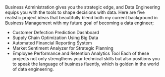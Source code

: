 Business Administration gives you the strategic edge, and Data Engineering equips you with the tools to shape decisions with data. Here are five realistic project ideas that beautifully blend both my current background in Business Management with my future goal of becoming a data engineer;
- Customer Defection Prediction Dashboard
- Supply Chain Optimization Using Big Data
- Automated Financial Reporting System
- Market Sentiment Analyzer for Strategic Planning
- Employee Performance and Retention Analytics Tool
Each of these projects not only strengthens your technical skills but also positions you to speak the language of business fluently, which is golden in the world of data engineering.
